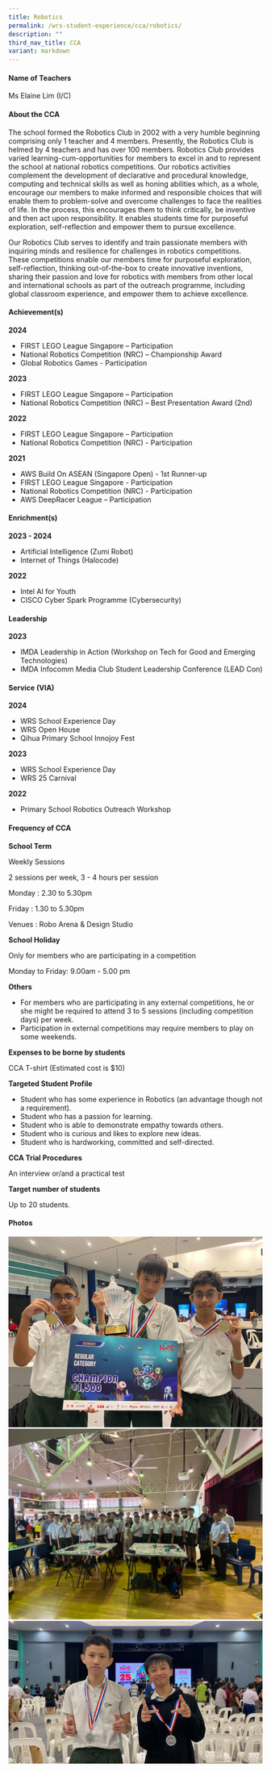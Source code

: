 ```yaml
---
title: Robotics
permalink: /wrs-student-experience/cca/robotics/
description: ""
third_nav_title: CCA
variant: markdown
---
```

#### **Name of Teachers**

Ms Elaine Lim (I/C)

#### **About the CCA**

The school formed the Robotics Club in 2002 with a very humble beginning comprising only 1 teacher and 4 members. Presently, the Robotics Club is helmed by 4 teachers and has over 100 members. Robotics Club provides varied learning-cum-opportunities for members to excel in and to represent the school at national robotics competitions. Our robotics activities complement the development of declarative and procedural knowledge, computing and technical skills as well as honing abilities which, as a whole, encourage our members to make informed and responsible choices that will enable them to problem-solve and overcome challenges to face the realities of life. In the process, this encourages them to think critically, be inventive and then act upon responsibility. It enables students time for purposeful exploration, self-reflection and empower them to pursue excellence. 

Our Robotics Club serves to identify and train passionate members with inquiring minds and resilience for challenges in robotics competitions. These competitions enable our members time for purposeful exploration, self-reflection, thinking out-of-the-box to create innovative inventions, sharing their passion and love for robotics with members from other local and international schools as part of the outreach programme, including global classroom experience, and empower them to achieve excellence.

#### **Achievement(s)**


**2024**

* FIRST LEGO League Singapore – Participation
* National Robotics Competition (NRC) – Championship Award
* Global Robotics Games - Participation


**2023**

* FIRST LEGO League Singapore – Participation
* National Robotics Competition (NRC) – Best Presentation Award (2nd)

**2022**

* FIRST LEGO League Singapore – Participation
* National Robotics Competition (NRC) - Participation


**2021**

* AWS Build On ASEAN (Singapore Open) - 1st Runner-up
* FIRST LEGO League Singapore - Participation
* National Robotics Competition (NRC) - Participation
* AWS DeepRacer League – Participation

#### Enrichment(s)

**2023 - 2024**
* Artificial Intelligence (Zumi Robot)
* Internet of Things (Halocode)

**2022**
* Intel AI for Youth 
* CISCO Cyber Spark Programme (Cybersecurity)

#### Leadership

**2023**
* IMDA Leadership in Action (Workshop on Tech for Good and Emerging Technologies)
* IMDA Infocomm Media Club Student Leadership Conference (LEAD Con)

#### Service (VIA)

**2024**
* WRS School Experience Day
* WRS Open House
* Qihua Primary School Innojoy Fest

**2023**
* WRS School Experience Day
* WRS 25 Carnival

**2022**
* Primary School Robotics Outreach Workshop



#### Frequency of CCA

**School Term**

Weekly Sessions

2 sessions per week, 3 - 4 hours per session

Monday : 2.30 to 5.30pm

Friday : 1.30 to 5.30pm

Venues : Robo Arena & Design Studio 

**School Holiday**

Only for members who are participating in a competition 

Monday to Friday: 9.00am - 5.00 pm


**Others**

* For members who are participating in any external competitions,  he or she might be required to attend 3 to 5 sessions (including competition days) per week. 
* Participation in external competitions may require members to play on some weekends.


**Expenses to be borne by students**

CCA T-shirt (Estimated cost is $10)

**Targeted Student Profile**

* Student who has some experience in Robotics (an advantage though not a requirement).
* Student who has a passion for learning. 
* Student who is able to demonstrate empathy towards others.
* Student who is curious and likes to explore new ideas. 
* Student who is hardworking, committed and self-directed.


**CCA Trial Procedures**

An interview or/and a practical test

**Target number of students**

Up to 20 students.

#### Photos
![](/images/CCA/robo1.jpg)
![](/images/CCA/robo2.jpg)
![](/images/CCA/robo3.jpg)